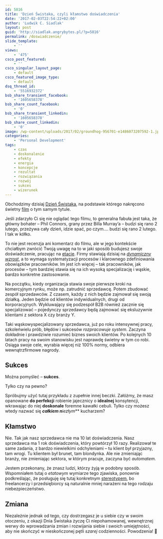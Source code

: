 ```yaml
---
id: 5816
title: 'Dzień Świstaka, czyli kłamstwo doświadczenia'
date: '2017-02-03T22:54:22+02:00'
author: 'Ludwik C. Siadlak'
layout: post
guid: 'http://siadlak.angrybytes.pl/?p=5816'
permalink: /doswiadczenie/
slide_template:
    - ''
views:
    - '475'
csco_post_featured:
    - ''
csco_singular_layout_page:
    - default
csco_featured_image_type:
    - default
dsq_thread_id:
    - '5516932372'
bsb_share_transient_facebook:
    - '1605658378'
bsb_share_count_facebook:
    - '0'
bsb_share_transient_linkedin:
    - '1605658378'
bsb_share_count_linkedin:
    - '0'
image: /wp-content/uploads/2017/02/groundhog-956701-e1486073207592-1.jpg
categories:
    - 'Personal Development'
tags:
    - czas
    - doskonalenie
    - efekty
    - energia
    - koncepcje
    - rezultat
    - rozwiązania
    - rozwój
    - sukces
    - wizerunek
---
```


Obchodzimy dzisiaj [Dzień Świstaka](https://www.wikiwand.com/pl/Dzie%C5%84_%C5%9Awistaka_(%C5%9Bwi%C4%99to)), na podstawie którego nakręcono świetny [film](https://www.wikiwand.com/pl/Dzie%C5%84_%C5%9Bwistaka_(film)) o tym samym tytule.

Jeśli zdarzyło Ci się nie oglądać tego filmu, to generalna fabuła jest taka, że główny bohater – Phil Connors, grany przez Billa Murray’a – budzi się rano 2 lutego, przeżywa cały dzień, idzie spać, po czym…. budzi się rano 2 lutego. I tak w kółko.

To nie jest recenzja ani komentarz do filmu, ale w jego kontekście chciałbym zwrócić Twoją uwagę na to w jaki sposób budujesz swoje doświadczenie, pracując na [etacie](http://personaldevelopment.pl/wniosek-urlopowy/). Firmy stawiają dzisiaj na *[dynamiczny wzrost](https://themission.co/hindsight-is-twenty20-bef5370d4f7b)*, a to wymaga systematyzacji procesów i klarownego zdefiniowania obowiązków pracowników. Im jest ich więcej – tak pracowników, jak procesów – tym bardziej stawia się na ich wysoką specjalizację i wąskie, bardzo konkretne zastosowanie.

Na początku, kiedy organizacja stawia swoje pierwsze kroki na komercyjnym rynku, może np. zatrudnić sprzedawcę. Potem zbudować zespół sprzedawców. Z czasem, każdy z nich będzie zajmował się swoją działką. Jeden będzie od klientów indywidualnych, drugi od korporacyjnych. Wykluwający się podzespół B2B również zacznie się specjalizować – pojedynczy sprzedawcy będą zajmować się eksluzywnie klientami z sektora X czy branży Y.

Taki wąskowyspecjalizowany sprzedawca, już po roku intensywnej pracy, szkoleńwielu prób, błędów i sukcesów *rozpracowuje system*. Zaczyna dokładnie i prawdziwie rozumieć biznes swoich klientów. Po kolejnych 10 latach pracy na swoim stanowisku jest naprawdę świetny w tym co robi. Osiąga swoje cele, wyrabia więcej niż 100% normy, odbiera wewnątrzfirmowe nagrody.

## Sukces

Można pomyśleć – **sukces**.

Tylko czy na pewno?

Spróbujmy użyć tutaj przykładu z zupełnie innej beczki. Załóżmy, że masz opanowane **do perfekcji** robienie jajecznicy o **idealnej** konsytencji, wkrawając do niej **doskonale** foremne kawałki cebuli. Tylko czy możesz wtedy nazwać się ***całkiem n****iezłym*** kucharzem?

## Kłamstwo

Nie. Tak jak nasz sprzedawca nie ma 10 lat doświadczenia. Nasz sprzedawca ma 1 rok doświadczenia, który powtórzył 10 razy. Realizował te same zadania, z bardzo niewielkimi odchyleniami – tu klient był przyjazny, tam wrogi. Tu klientem był brunet, tam blondynka. Ale nie zmieniając branży, nie zmieniając sektora, w którym pracuje, zaczyna być *automatem.*

Jestem przekonany, że znasz ludzi, którzy żyją w podobny sposób. Wspomniałem tutaj o *etatowym* wymiarze tego zjawiska, ponownie podkreślając, że posługuję się tutaj konkretnym [stereotypem](http://personaldevelopment.pl/praca-w-korporacji-to-nie-dla-mnie/), bo freelancerzy i przedsiębiorcy są naturalnie mniej narażeni na tego rodzaju niebezpieczeństwo.

## Zmiana

Niezależnie jednak od tego, czy dostrzegasz je u siebie czy w swoim otoczeniu, z okazji Dnia Świstaka życzę Ci niepohamowanej, wewnętrznej werwy do wprowadzania zmian i rozwijania siebie i swoich umiejętności, aby nie skończyć w nieskończonej pętli *szarej* codzienności. Powodzenia! 🙂